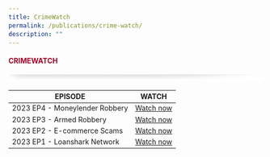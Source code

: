 ```yaml
---
title: CrimeWatch
permalink: /publications/crime-watch/
description: ""
---
```

#### <font style="color:#a20427;">CRIMEWATCH</font>

![](/images/About/header-border.png)

| EPISODE | WATCH |
| -------- | -------- |
| 2023 EP4 - Moneylender Robbery     |  [Watch now](https://www.youtube.com/watch?v=hAexD8-AKfA&amp;t=172s)    |
| 2023 EP3 - Armed Robbery     |  [Watch now](https://www.youtube.com/watch?v=wfsQ_2e_y-M&amp;ab_channel=Entertainment-Mediacorp)    |
| 2023 EP2 - E-commerce Scams     |  [Watch now](https://www.youtube.com/watch?v=PsgBwyNzQ6w&amp;ab_channel=Entertainment-Mediacorp )    |
| 2023 EP1 - Loanshark Network     |  [Watch now](https://www.youtube.com/watch?v=sreFTXJpRrw&amp;t=2s&amp;ab_channel=Entertainment-Mediacorp)    |